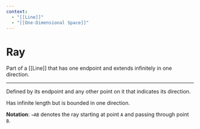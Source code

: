 ```yaml
---
context:
  - "[[Line]]"
  - "[[One-Dimensional Space]]"
---
```


# Ray

Part of a [[Line]] that has one endpoint and extends infinitely in one direction.

---

Defined by its endpoint and any other point on it that indicates its direction.

Has infinite length but is bounded in one direction.

**Notation**: `→AB` denotes the ray starting at point `A` and passing through point `B`.

